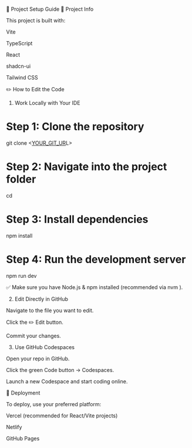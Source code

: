 🚀 Project Setup Guide
📌 Project Info

This project is built with:

Vite

TypeScript

React

shadcn-ui

Tailwind CSS

✏️ How to Edit the Code
1. Work Locally with Your IDE
# Step 1: Clone the repository
git clone <[YOUR_GIT_UR](https://github.com/pravin2303/random-quotes)L>

# Step 2: Navigate into the project folder
cd <random-quotes>

# Step 3: Install dependencies
npm install

# Step 4: Run the development server
npm run dev


✅ Make sure you have Node.js & npm installed (recommended via nvm
).

2. Edit Directly in GitHub

Navigate to the file you want to edit.

Click the ✏️ Edit button.

Commit your changes.

3. Use GitHub Codespaces

Open your repo in GitHub.

Click the green Code button → Codespaces.

Launch a new Codespace and start coding online.

🚢 Deployment

To deploy, use your preferred platform:

Vercel (recommended for React/Vite projects)

Netlify

GitHub Pages
